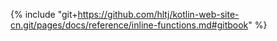 {% include "git+https://github.com/hltj/kotlin-web-site-cn.git/pages/docs/reference/inline-functions.md#gitbook" %}
